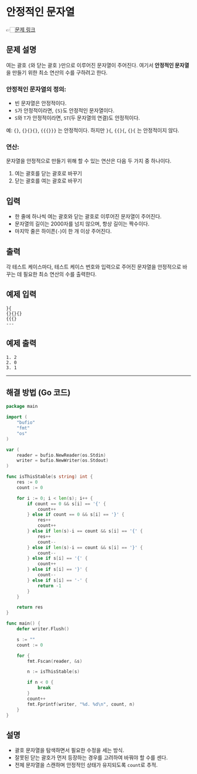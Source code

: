 # 안정적인 문자열
👉🏻[문제 링크](https://www.acmicpc.net/problem/4889)

## 문제 설명

여는 괄호 `{`와 닫는 괄호 `}`만으로 이루어진 문자열이 주어진다. 여기서 **안정적인 문자열**을 만들기 위한 최소 연산의 수를 구하려고 한다.

### 안정적인 문자열의 정의:

- 빈 문자열은 안정적이다.
- `S`가 안정적이라면, `{S}`도 안정적인 문자열이다.
- `S`와 `T`가 안정적이라면, `ST`(두 문자열의 연결)도 안정적이다.

예: `{}`, `{}{}{}`, `{{{}}}` 는 안정적이다. 하지만 `}{`, `{{}{`, `{}{` 는 안정적이지 않다.

### 연산:

문자열을 안정적으로 만들기 위해 할 수 있는 연산은 다음 두 가지 중 하나이다.

1. 여는 괄호를 닫는 괄호로 바꾸기
2. 닫는 괄호를 여는 괄호로 바꾸기

## 입력

- 한 줄에 하나씩 여는 괄호와 닫는 괄호로 이루어진 문자열이 주어진다.
- 문자열의 길이는 2000자를 넘지 않으며, 항상 길이는 짝수이다.
- 마지막 줄은 하이픈(`-`)이 한 개 이상 주어진다.

## 출력

각 테스트 케이스마다, 테스트 케이스 번호와 입력으로 주어진 문자열을 안정적으로 바꾸는 데 필요한 최소 연산의 수를 출력한다.

## 예제 입력

```
}{
{}{}{}
{{{}
---
```

## 예제 출력

```
1. 2
2. 0
3. 1
```

---

## 해결 방법 (Go 코드)

```go
package main

import (
	"bufio"
	"fmt"
	"os"
)

var (
	reader = bufio.NewReader(os.Stdin)
	writer = bufio.NewWriter(os.Stdout)
)

func isThisStable(s string) int {
	res := 0
	count := 0

	for i := 0; i < len(s); i++ {
		if count == 0 && s[i] == '{' {
			count++
		} else if count == 0 && s[i] == '}' {
			res++
			count++
		} else if len(s)-i == count && s[i] == '{' {
			res++
			count--
		} else if len(s)-i == count && s[i] == '}' {
			count--
		} else if s[i] == '{' {
			count++
		} else if s[i] == '}' {
			count--
		} else if s[i] == '-' {
			return -1
		}
	}

	return res
}

func main() {
	defer writer.Flush()

	s := ""
	count := 0

	for {
		fmt.Fscan(reader, &s)

		n := isThisStable(s)

		if n < 0 {
			break
		}
		count++
		fmt.Fprintf(writer, "%d. %d\n", count, n)
	}
}
```

## 설명

- 괄호 문자열을 탐색하면서 필요한 수정을 세는 방식.
- 잘못된 닫는 괄호가 먼저 등장하는 경우를 고려하여 바꿔야 할 수를 센다.
- 전체 문자열을 스캔하며 안정적인 상태가 유지되도록 `count`로 추적.